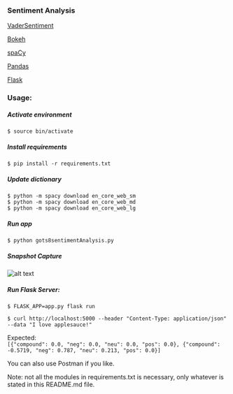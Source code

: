 ### Sentiment Analysis ###

[VaderSentiment](https://github.com/cjhutto/vaderSentiment)

[Bokeh](https://bokeh.pydata.org/en/latest/)

[spaCy](https://spacy.io/models/en)

[Pandas](http://pandas.pydata.org/)

[Flask](http://flask.pocoo.org/)

### Usage: ###

##### Activate environment #####
```$ source bin/activate ```

##### Install requirements #####
```$ pip install -r requirements.txt```

##### Update dictionary #####
```$ python -m spacy download en_core_web_sm```  
```$ python -m spacy download en_core_web_md```  
```$ python -m spacy download en_core_web_lg```  

##### Run app #####
```$ python gots8sentimentAnalysis.py```

##### Snapshot Capture #####
![alt text](./img.png "GO8 Sentiment Analysis")

##### Run Flask Server: #####
```$ FLASK_APP=app.py flask run```

```$ curl http://localhost:5000 --header "Content-Type: application/json" --data "I love applesauce!"```  

Expected:  
```[{"compound": 0.0, "neg": 0.0, "neu": 0.0, "pos": 0.0}, {"compound": -0.5719, "neg": 0.787, "neu": 0.213, "pos": 0.0}]```

You can also use Postman if you like.

Note: not all the modules in requirements.txt is necessary, only whatever is stated in this README.md file.

